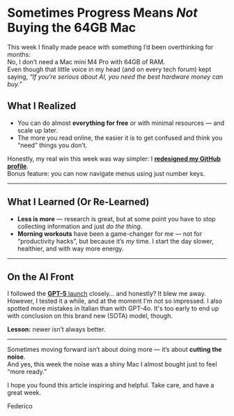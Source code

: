 # Sometimes Progress Means *Not* Buying the 64GB Mac

This week I finally made peace with something I’d been overthinking for months:  
No, I don’t need a Mac mini M4 Pro with 64GB of RAM.  
Even though that little voice in my head (and on every tech forum) kept saying, *“If you’re serious about AI, you need the best hardware money can buy.”*

## What I Realized
- You can do almost **everything for free** or with minimal resources — and scale up later.  
- The more you read online, the easier it is to get confused and think you “need” things you don’t.  

Honestly, my real win this week was way simpler: I [**redesigned my GitHub profile**](https://federicomartini.github.io).  
Bonus feature: you can now navigate menus using just number keys.  

---

## What I Learned (Or Re-Learned)
- **Less is more** — research is great, but at some point you have to stop collecting information and just *do the thing*.  
- **Morning workouts** have been a game-changer for me — not for “productivity hacks”, but because it’s *my* time. I start the day slower, healthier, and with way more energy.  

---

## On the AI Front
I followed the [**GPT-5** launch](https://www.youtube.com/watch?v=0Uu_VJeVVfo) closely… and honestly? It blew me away.  
However, I tested it a while, and at the moment I'm not so impressed. I also spotted more mistakes in Italian than with GPT-4o.
It's too early to end up with conclusion on this brand new (SOTA) model, though.

**Lesson:** newer isn’t always better.  

---


Sometimes moving forward isn’t about doing more — it’s about **cutting the noise**.  
And yes, this week the noise was a shiny Mac I almost bought just to feel “more ready.”


I hope you found this article inspiring and helpful.
Take care, and have a great week.

Federico


